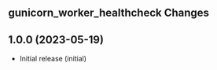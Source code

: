 ## gunicorn_worker_healthcheck Changes

<!-- towncrier release notes start -->

## 1.0.0 (2023-05-19)





- Initial release (initial)
